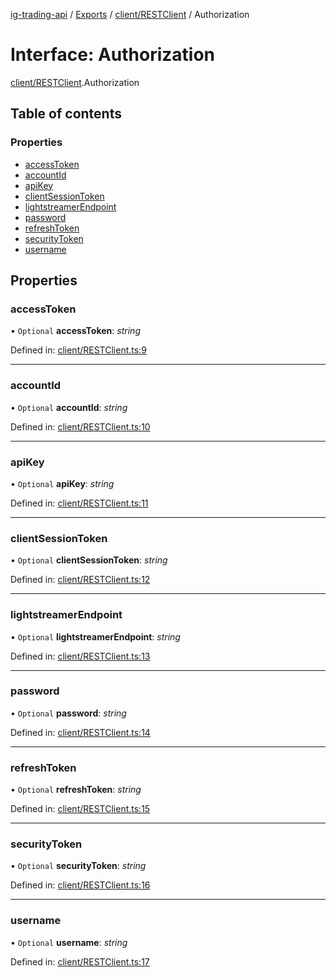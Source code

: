 [ig-trading-api](../README.md) / [Exports](../modules.md) / [client/RESTClient](../modules/client_restclient.md) / Authorization

# Interface: Authorization

[client/RESTClient](../modules/client_restclient.md).Authorization

## Table of contents

### Properties

- [accessToken](client_restclient.authorization.md#accesstoken)
- [accountId](client_restclient.authorization.md#accountid)
- [apiKey](client_restclient.authorization.md#apikey)
- [clientSessionToken](client_restclient.authorization.md#clientsessiontoken)
- [lightstreamerEndpoint](client_restclient.authorization.md#lightstreamerendpoint)
- [password](client_restclient.authorization.md#password)
- [refreshToken](client_restclient.authorization.md#refreshtoken)
- [securityToken](client_restclient.authorization.md#securitytoken)
- [username](client_restclient.authorization.md#username)

## Properties

### accessToken

• `Optional` **accessToken**: _string_

Defined in: [client/RESTClient.ts:9](https://github.com/bennycode/ig-trading-api/blob/362f41a/src/client/RESTClient.ts#L9)

---

### accountId

• `Optional` **accountId**: _string_

Defined in: [client/RESTClient.ts:10](https://github.com/bennycode/ig-trading-api/blob/362f41a/src/client/RESTClient.ts#L10)

---

### apiKey

• `Optional` **apiKey**: _string_

Defined in: [client/RESTClient.ts:11](https://github.com/bennycode/ig-trading-api/blob/362f41a/src/client/RESTClient.ts#L11)

---

### clientSessionToken

• `Optional` **clientSessionToken**: _string_

Defined in: [client/RESTClient.ts:12](https://github.com/bennycode/ig-trading-api/blob/362f41a/src/client/RESTClient.ts#L12)

---

### lightstreamerEndpoint

• `Optional` **lightstreamerEndpoint**: _string_

Defined in: [client/RESTClient.ts:13](https://github.com/bennycode/ig-trading-api/blob/362f41a/src/client/RESTClient.ts#L13)

---

### password

• `Optional` **password**: _string_

Defined in: [client/RESTClient.ts:14](https://github.com/bennycode/ig-trading-api/blob/362f41a/src/client/RESTClient.ts#L14)

---

### refreshToken

• `Optional` **refreshToken**: _string_

Defined in: [client/RESTClient.ts:15](https://github.com/bennycode/ig-trading-api/blob/362f41a/src/client/RESTClient.ts#L15)

---

### securityToken

• `Optional` **securityToken**: _string_

Defined in: [client/RESTClient.ts:16](https://github.com/bennycode/ig-trading-api/blob/362f41a/src/client/RESTClient.ts#L16)

---

### username

• `Optional` **username**: _string_

Defined in: [client/RESTClient.ts:17](https://github.com/bennycode/ig-trading-api/blob/362f41a/src/client/RESTClient.ts#L17)
